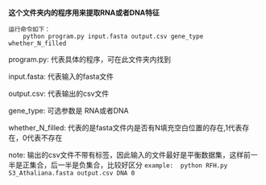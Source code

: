 **这个文件夹内的程序用来提取RNA或者DNA特征**

```
运行命令如下：
	python program.py input.fasta output.csv gene_type whether_N_filled
```
program.py: 代表具体的程序，可在此文件夹内找到

input.fasta: 代表输入的fasta文件

output.csv: 代表输出的csv文件

gene_type: 可选参数是 RNA或者DNA

whether_N_filled: 代表的是fasta文件内是否有N填充空白位置的存在,1代表存在，0代表不存在

note: 输出的csv文件不带有标签，因此输入的文件最好是平衡数据集，这样前一半是正集合，后一半是负集合，比较好区分
	`
example: 
	python RFH.py S3_Athaliana.fasta output.csv DNA 0
`
